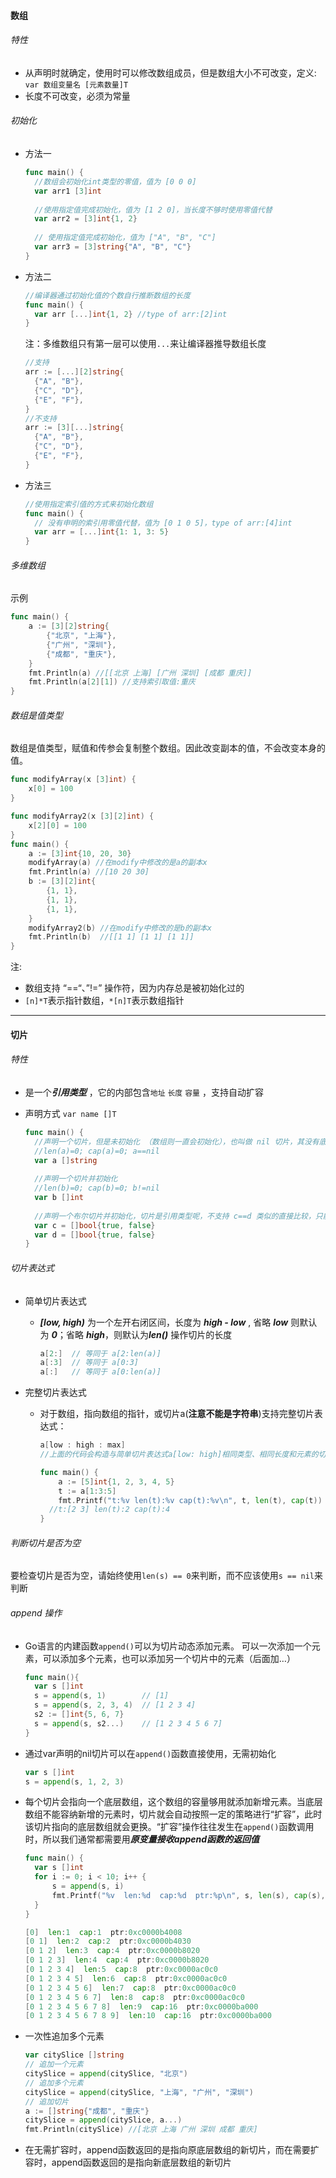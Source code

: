 #### 数组

###### 特性

* 从声明时就确定，使用时可以修改数组成员，但是数组大小不可改变，定义: `var 数组变量名 [元素数量]T`
* 长度不可改变，必须为常量

###### 初始化

* 方法一

  ```go
  func main() {
    //数组会初始化int类型的零值，值为 [0 0 0]
    var arr1 [3]int
    
    //使用指定值完成初始化，值为 [1 2 0]，当长度不够时使用零值代替
    var arr2 = [3]int{1, 2} 
    
    // 使用指定值完成初始化，值为 ["A", "B", "C"]  
    var arr3 = [3]string{"A", "B", "C"}
  }
  ```

* 方法二

  ```go
  //编译器通过初始化值的个数自行推断数组的长度
  func main() {
    var arr [...]int{1, 2} //type of arr:[2]int
  }
  ```
  注：多维数组只有第一层可以使用`...`来让编译器推导数组长度

  ```go
  //支持
  arr := [...][2]string{
    {"A", "B"},
    {"C", "D"},
    {"E", "F"},
  }
  //不支持
  arr := [3][...]string{
    {"A", "B"},
    {"C", "D"},
    {"E", "F"},
  }
  ```

* 方法三

  ```go
  //使用指定索引值的方式来初始化数组
  func main() {
    // 没有申明的索引用零值代替，值为 [0 1 0 5]，type of arr:[4]int
    var arr = [...]int{1: 1, 3: 5}
  }
  ```

###### 多维数组

示例

```go
func main() {
	a := [3][2]string{
		{"北京", "上海"},
		{"广州", "深圳"},
		{"成都", "重庆"},
	}
	fmt.Println(a) //[[北京 上海] [广州 深圳] [成都 重庆]]
	fmt.Println(a[2][1]) //支持索引取值:重庆
}
```

###### 数组是值类型

数组是值类型，赋值和传参会复制整个数组。因此改变副本的值，不会改变本身的值。

```go
func modifyArray(x [3]int) {
	x[0] = 100
}

func modifyArray2(x [3][2]int) {
	x[2][0] = 100
}
func main() {
	a := [3]int{10, 20, 30}
	modifyArray(a) //在modify中修改的是a的副本x
	fmt.Println(a) //[10 20 30]
	b := [3][2]int{
		{1, 1},
		{1, 1},
		{1, 1},
	}
	modifyArray2(b) //在modify中修改的是b的副本x
	fmt.Println(b)  //[[1 1] [1 1] [1 1]]
}
```

注:

* 数组支持 “==“、”!=” 操作符，因为内存总是被初始化过的
* `[n]*T`表示指针数组，`*[n]T`表示数组指针 



------



#### 切片

###### 特性

* 是一个***引用类型*** ，它的内部包含`地址` `长度` `容量` ，支持自动扩容

* 声明方式 `var name []T`

  ```go
  func main() {
  	//声明一个切片，但是未初始化 （数组则一直会初始化），也叫做 nil 切片，其没有底层数组
    //len(a)=0; cap(a)=0; a==nil
    var a []string
    
    //声明一个切片并初始化
    //len(b)=0; cap(b)=0; b!=nil
    var b []int
    
    //声明一个布尔切片并初始化，切片是引用类型呢，不支持 c==d 类似的直接比较，只能和 nil 比较
    var c = []bool{true, false}
    var d = []bool{true, false}
  }
  ```

###### 切片表达式

* 简单切片表达式

  * ***[low, high)*** 为一个左开右闭区间，长度为 ***high - low*** , 省略 ***low*** 则默认为 ***0***；省略 ***high***，则默认为***len()*** 操作切片的长度

    ```go
    a[2:]  // 等同于 a[2:len(a)]
    a[:3]  // 等同于 a[0:3]
    a[:]   // 等同于 a[0:len(a)]
    ```

* 完整切片表达式

  * 对于数组，指向数组的指针，或切片a(**注意不能是字符串**)支持完整切片表达式：

    ```go
    a[low : high : max]
    //上面的代码会构造与简单切片表达式a[low: high]相同类型、相同长度和元素的切片。另外，它会将得到的结果切片的容量设置为max-low。在完整切片表达式中只有第一个索引值（low）可以省略；它默认为0。
    
    func main() {
    	a := [5]int{1, 2, 3, 4, 5}
    	t := a[1:3:5]
    	fmt.Printf("t:%v len(t):%v cap(t):%v\n", t, len(t), cap(t))
      //t:[2 3] len(t):2 cap(t):4
    }
    ```

###### 判断切片是否为空

要检查切片是否为空，请始终使用`len(s) == 0`来判断，而不应该使用`s == nil`来判断

###### append 操作

* Go语言的内建函数`append()`可以为切片动态添加元素。 可以一次添加一个元素，可以添加多个元素，也可以添加另一个切片中的元素（后面加…）

  ```go
  func main(){
    var s []int
    s = append(s, 1)        // [1]
    s = append(s, 2, 3, 4)  // [1 2 3 4]
    s2 := []int{5, 6, 7}  
    s = append(s, s2...)    // [1 2 3 4 5 6 7]
  }
  ```
  

* 通过var声明的nil切片可以在`append()`函数直接使用，无需初始化

  ```go
  var s []int
  s = append(s, 1, 2, 3)
  ```

* 每个切片会指向一个底层数组，这个数组的容量够用就添加新增元素。当底层数组不能容纳新增的元素时，切片就会自动按照一定的策略进行“扩容”，此时该切片指向的底层数组就会更换。“扩容”操作往往发生在`append()`函数调用时，所以我们通常都需要用***原变量接收append函数的返回值***

  ```go
  func main() {
  	var s []int
  	for i := 0; i < 10; i++ {
  		s = append(s, i)
  		fmt.Printf("%v  len:%d  cap:%d  ptr:%p\n", s, len(s), cap(s), s)
  	}
  }
  
  [0]  len:1  cap:1  ptr:0xc0000b4008
  [0 1]  len:2  cap:2  ptr:0xc0000b4030
  [0 1 2]  len:3  cap:4  ptr:0xc0000b8020
  [0 1 2 3]  len:4  cap:4  ptr:0xc0000b8020
  [0 1 2 3 4]  len:5  cap:8  ptr:0xc0000ac0c0
  [0 1 2 3 4 5]  len:6  cap:8  ptr:0xc0000ac0c0
  [0 1 2 3 4 5 6]  len:7  cap:8  ptr:0xc0000ac0c0
  [0 1 2 3 4 5 6 7]  len:8  cap:8  ptr:0xc0000ac0c0
  [0 1 2 3 4 5 6 7 8]  len:9  cap:16  ptr:0xc0000ba000
  [0 1 2 3 4 5 6 7 8 9]  len:10  cap:16  ptr:0xc0000ba000
  ```

* 一次性追加多个元素

  ```go
  var citySlice []string
  // 追加一个元素
  citySlice = append(citySlice, "北京")
  // 追加多个元素
  citySlice = append(citySlice, "上海", "广州", "深圳")
  // 追加切片
  a := []string{"成都", "重庆"}
  citySlice = append(citySlice, a...)
  fmt.Println(citySlice) //[北京 上海 广州 深圳 成都 重庆]
  ```

* 在无需扩容时，append函数返回的是指向原底层数组的新切片，而在需要扩容时，append函数返回的是指向新底层数组的新切片